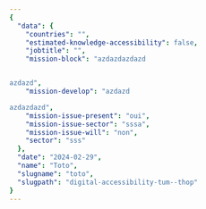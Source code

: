 ```yaml
---
{
  "data": {
    "countries": "",
    "estimated-knowledge-accessibility": false,
    "jobtitle": "",
    "mission-block": "azdazdazdazd


azdazd",
    "mission-develop": "azdazd

azdazdazd",
    "mission-issue-present": "oui",
    "mission-issue-sector": "sssa",
    "mission-issue-will": "non",
    "sector": "sss"
  },
  "date": "2024-02-29",
  "name": "Toto",
  "slugname": "toto",
  "slugpath": "digital-accessibility-tum--thop"
}
---
```

